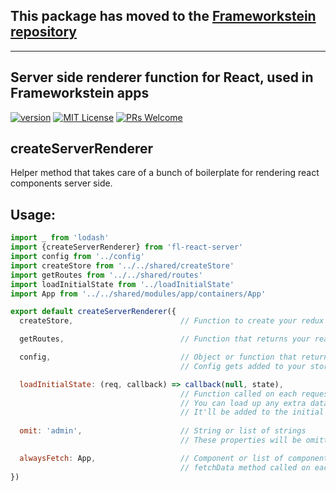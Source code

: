 ## This package has moved to the [Frameworkstein repository](https://github.com/founderlab/frameworkstein/tree/master/packages/fl-react-server)


-------------------------------------------------------------------------------------------------------------------------





## Server side renderer function for React, used in Frameworkstein apps

[![version][version-badge]][package]
[![MIT License][license-badge]][LICENSE]
[![PRs Welcome][prs-badge]][prs]

createServerRenderer
--------------------

Helper method that takes care of a bunch of boilerplate for rendering react components server side. 

Usage: 
------

```javascript
import _ from 'lodash'
import {createServerRenderer} from 'fl-react-server'
import config from '../config'
import createStore from '../../shared/createStore'
import getRoutes from '../../shared/routes'
import loadInitialState from '../loadInitialState'
import App from '../../shared/modules/app/containers/App'

export default createServerRenderer({
  createStore,                        // Function to create your redux store.

  getRoutes,                          // Function that returns your react-router routes.

  config,                             // Object or function that returns an object. 
                                      // Config gets added to your stores initial state.

  loadInitialState: (req, callback) => callback(null, state),                   
                                      // Function called on each request. 
                                      // You can load up any extra data to place in your store here. 
                                      // It'll be added to the initial state.
  
  omit: 'admin',                      // String or list of strings
                                      // These properties will be omitted from the stores initial state.

  alwaysFetch: App,                   // Component or list of components that will have their 
                                      // fetchData method called on each request.
})

```


[version-badge]: https://img.shields.io/npm/v/fl-react-server.svg?style=flat-square
[package]: https://www.npmjs.com/package/fl-react-server
[license-badge]: https://img.shields.io/npm/l/fl-react-server.svg?style=flat-square
[license]: https://github.com/robinpowered/fl-react-server/blob/master/LICENSE
[prs-badge]: https://img.shields.io/badge/PRs-welcome-brightgreen.svg?style=flat-square
[prs]: http://makeapullrequest.com
